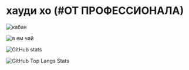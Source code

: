 # хауди хо (#ОТ ПРОФЕССИОНАЛА)

![кабан](https://sun9-62.userapi.com/s/v1/ig2/qKkvl64IO_tHZc3SjE7Cdvfo-AJOoAuBUEKk9M2JmgYrZKxijvStUq-F5VtHLFIRuRxbRaIO2LdDuI3pY3eH40pj.jpg?quality=95&as=32x32,48x48,72x72,108x108,128x128&from=bu&cs=128x0)

![я ем чай](https://sun9-8.userapi.com/s/v1/if2/fmKn4hf3Vp4HjxuTDMtzBJYUOF8WAP0bTZ6_MDvUCIvYKnimSX7LdwbTyTPumLMhpv7NlfWL8PTJhYZAS1R6kJb2.jpg?quality=96&as=32x26,48x39,72x58,108x87,160x130,240x194,360x292,480x389,540x437,563x456&from=bu&u=PBfMUip-K5sD2SRqk4QomOrJKk32pw8gEik8R09k1N4&cs=563x0)

![GitHub stats](https://github-readme-stats.vercel.app/api?username=FyxOne&show_icons=true&border_color=30363d&bg_color=0d1117&text_color=eef2ff&title_color=818cf8&count_private=true&border_radius=4)

![GitHub Top Langs Stats](https://github-readme-stats.vercel.app/api/top-langs/?username=FyxOne&layout=compact&border_color=30363d&bg_color=0d1117&text_color=eef2ff&title_color=818cf8&border_radius=4)
